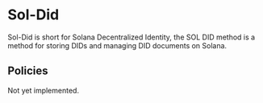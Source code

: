 # Sol-Did

Sol-Did is short for Solana Decentralized Identity, the SOL DID method is a method for storing DIDs and managing DID documents on Solana.

## Policies

Not yet implemented.